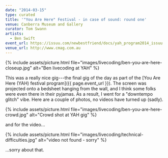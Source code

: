 ```yaml
---
date: "2014-03-15"
type: curated
title: '"You Are Here" Festival - in case of sound: round one'
venue: Canberra Museum and Gallery
curator: Tom Swann
artists:
  - Ben Swift
event_url: https://issuu.com/newbestfriend/docs/yah_program2014_issuu
venue_url: http://www.cmag.com.au
---
```


{% include assets/picture.html file="images/livecoding/ben-you-are-here-closeup.jpg" alt="Ben livecoding at YAH" %}

This was a really nice gig---the final gig of the day as part of the [You Are
Here (YAH) festival program]({{ page.event_url }}). The screen was projected
onto a bedsheet hanging from the wall, and I think some folks were even there in
their pyjamas. As a result, I went for a "downtempo glitch" vibe. Here are a
couple of photos, no videos have turned up (sadly).

{% include assets/picture.html file="images/livecoding/ben-you-are-here-crowd.jpg" alt="Crowd shot at YAH gig" %}

and for the video...

{% include assets/picture.html file="images/livecoding/technical-difficulties.jpg" alt="video not found - sorry" %}

...sorry about that.
